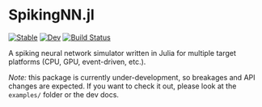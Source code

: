 # SpikingNN.jl

[![Stable](https://img.shields.io/badge/docs-stable-blue.svg)](https://darsnack.github.io/SpikingNN.jl/stable)
[![Dev](https://img.shields.io/badge/docs-dev-blue.svg)](https://darsnack.github.io/SpikingNN.jl/dev)
[![Build Status](https://github.com/darsnack/SpikingNN.jl/workflows/CI/badge.svg)](https://github.com/darsnack/SpikingNN.jl/actions)

A spiking neural network simulator written in Julia for multiple target platforms (CPU, GPU, event-driven, etc.).

*Note:* this package is currently under-development, so breakages and API changes are expected. If you want to check it out, please look at the `examples/` folder or the dev docs.